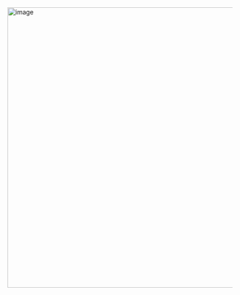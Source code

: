 <img width="1200" height="628" alt="image" src="https://github.com/user-attachments/assets/01513f4c-bf01-4207-a210-59f2f1aa7cb0" />
